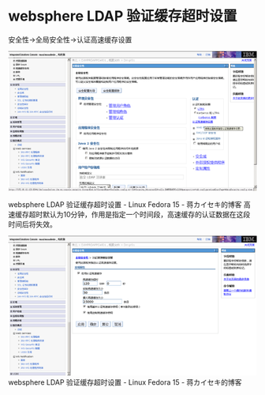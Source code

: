 # websphere LDAP 验证缓存超时设置  

安全性->全局安全性->认证高速缓存设置

![image](https://raw.githubusercontent.com/shoukaiseki/blogdoc/master/websphere/websphere%20LDAP%20%E9%AA%8C%E8%AF%81%E7%BC%93%E5%AD%98%E8%B6%85%E6%97%B6%E8%AE%BE%E7%BD%AE/img/001.png)

websphere LDAP 验证缓存超时设置 - Linux Fedora 15 - 蒋カイセキ的博客
高速缓存超时默认为10分钟，作用是指定一个时间段，高速缓存的认证数据在这段时间后将失效。
 
![image](https://raw.githubusercontent.com/shoukaiseki/blogdoc/master/websphere/websphere%20LDAP%20%E9%AA%8C%E8%AF%81%E7%BC%93%E5%AD%98%E8%B6%85%E6%97%B6%E8%AE%BE%E7%BD%AE/img/002.png)
websphere LDAP 验证缓存超时设置 - Linux Fedora 15 - 蒋カイセキ的博客
 
